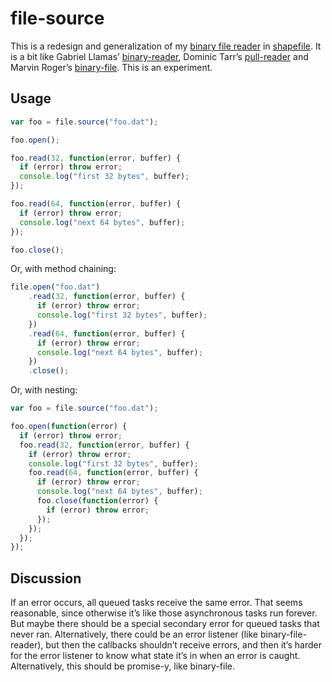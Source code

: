 # file-source

This is a redesign and generalization of my [binary file reader](https://github.com/mbostock/shapefile/blob/master/file.js) in [shapefile](https://github.com/mbostock/shapefile). It is a bit like Gabriel Llamas’ [binary-reader](https://github.com/gagle/node-binary-reader), Dominic Tarr’s [pull-reader](https://github.com/dominictarr/pull-reader) and Marvin Roger’s [binary-file](https://github.com/marvinroger/node-binary-file). This is an experiment.

## Usage

```js
var foo = file.source("foo.dat");

foo.open();

foo.read(32, function(error, buffer) {
  if (error) throw error;
  console.log("first 32 bytes", buffer);
});

foo.read(64, function(error, buffer) {
  if (error) throw error;
  console.log("next 64 bytes", buffer);
});

foo.close();
```

Or, with method chaining:

```js
file.open("foo.dat")
    .read(32, function(error, buffer) {
      if (error) throw error;
      console.log("first 32 bytes", buffer);
    })
    .read(64, function(error, buffer) {
      if (error) throw error;
      console.log("next 64 bytes", buffer);
    })
    .close();
```

Or, with nesting:

```js
var foo = file.source("foo.dat");

foo.open(function(error) {
  if (error) throw error;
  foo.read(32, function(error, buffer) {
    if (error) throw error;
    console.log("first 32 bytes", buffer);
    foo.read(64, function(error, buffer) {
      if (error) throw error;
      console.log("next 64 bytes", buffer);
      foo.close(function(error) {
        if (error) throw error;
      });
    });
  });
});
```

## Discussion

If an error occurs, all queued tasks receive the same error. That seems reasonable, since otherwise it’s like those asynchronous tasks run forever. But maybe there should be a special secondary error for queued tasks that never ran. Alternatively, there could be an error listener (like binary-file-reader), but then the callbacks shouldn’t receive errors, and then it’s harder for the error listener to know what state it’s in when an error is caught. Alternatively, this should be promise-y, like binary-file.
